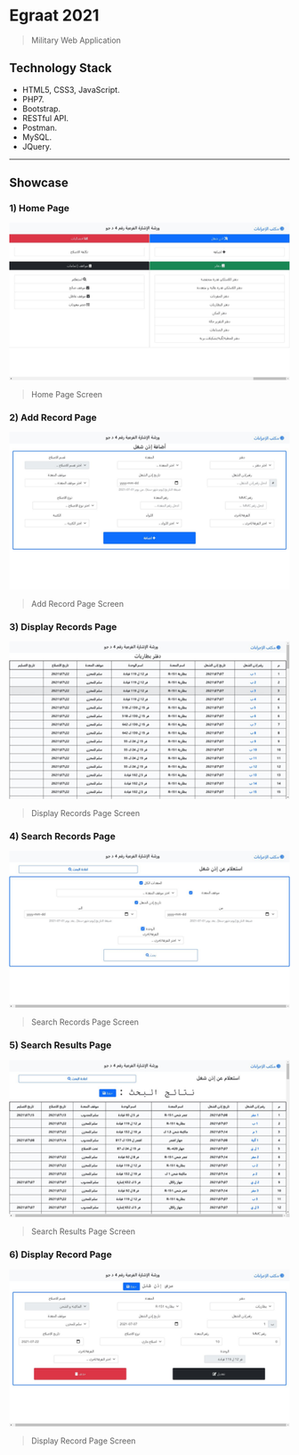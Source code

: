 # Egraat 2021 #

> Military Web Application

## Technology Stack ##
- HTML5, CSS3, JavaScript.
- PHP7.
- Bootstrap.
- RESTful API.
- Postman.
- MySQL.
- JQuery.
----
## Showcase ##

### 1) Home Page ###

![Home Page Screen](Screenshots/homepage.JPG)
> Home Page Screen

### 2) Add Record Page ###

![Add Record Page Screen](Screenshots/add-record.JPG)
> Add Record Page Screen

### 3) Display Records Page ###

![Display Records Page Screen](Screenshots/display-book.JPG)
> Display Records Page Screen

### 4) Search Records Page ###

![Search Records Page Screen](Screenshots/search.JPG)
> Search Records Page Screen

### 5) Search Results Page ###

![Search Results Page Screen](Screenshots/search-all.JPG)
> Search Results Page Screen

### 6) Display Record Page ###

![Display Record Page Screen](Screenshots/display-record.JPG)
> Display Record Page Screen
